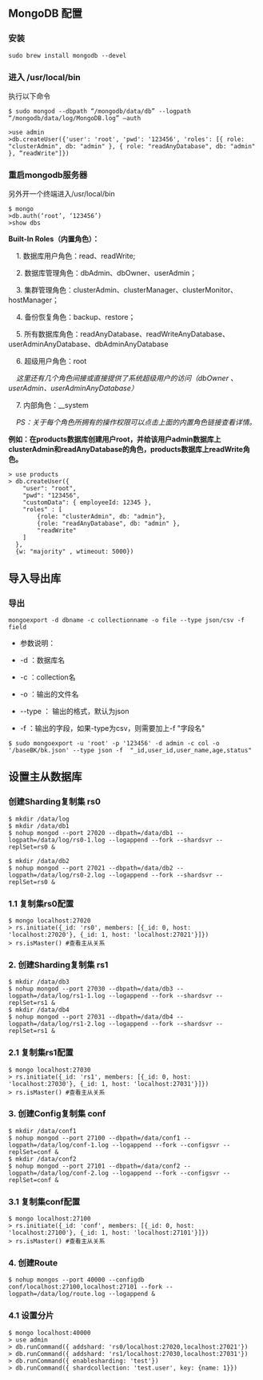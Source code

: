 ## MongoDB 配置

### 安装
`sudo brew install mongodb --devel`

### 进入 /usr/local/bin
执行以下命令
```
$ sudo mongod --dbpath “/mongodb/data/db” --logpath “/mongodb/data/log/MongoDB.log” —auth

>use admin
>db.createUser({'user': 'root', 'pwd': '123456', 'roles': [{ role: "clusterAdmin", db: "admin" }, { role: "readAnyDatabase", db: "admin" }, “readWrite"]})
```
### 重启mongodb服务器
另外开一个终端进入/usr/local/bin
```
$ mongo
>db.auth(‘root’, ‘123456’)
>show dbs
```


**Built-In Roles（内置角色）：**

    1. 数据库用户角色：read、readWrite;
    
    2. 数据库管理角色：dbAdmin、dbOwner、userAdmin；
    
    3. 集群管理角色：clusterAdmin、clusterManager、clusterMonitor、hostManager；
    
    4. 备份恢复角色：backup、restore；
    
    5. 所有数据库角色：readAnyDatabase、readWriteAnyDatabase、userAdminAnyDatabase、dbAdminAnyDatabase
    
    6. 超级用户角色：root  
    
    *这里还有几个角色间接或直接提供了系统超级用户的访问（dbOwner 、userAdmin、userAdminAnyDatabase）*
    
    7. 内部角色：__system
    
    *PS：关于每个角色所拥有的操作权限可以点击上面的内置角色链接查看详情。*
    
  
**例如：在products数据库创建用户root，并给该用户admin数据库上clusterAdmin和readAnyDatabase的角色，products数据库上readWrite角色。**
```
> use products
> db.createUser({ 
    "user": "root",
    "pwd": "123456",
    "customData": { employeeId: 12345 },
    "roles" : [
        {role: "clusterAdmin", db: "admin"},
        {role: "readAnyDatabase", db: "admin" },
        "readWrite"
    ]
  },
  {w: "majority" , wtimeout: 5000})
```

## 导入导出库

### 导出
```
mongoexport -d dbname -c collectionname -o file --type json/csv -f field
```
* 参数说明：
    
 * -d ：数据库名

 * -c ：collection名

 * -o ：输出的文件名

 * --type ： 输出的格式，默认为json

 * -f ：输出的字段，如果-type为csv，则需要加上-f "字段名"
     
```
$ sudo mongoexport -u 'root' -p '123456' -d admin -c col -o '/baseBK/bk.json' --type json -f  "_id,user_id,user_name,age,status"
```

## 设置主从数据库

### 创建Sharding复制集 rs0
```
$ mkdir /data/log
$ mkdir /data/db1
$ nohup mongod --port 27020 --dbpath=/data/db1 --logpath=/data/log/rs0-1.log --logappend --fork --shardsvr --replSet=rs0 &

$ mkdir /data/db2
$ nohup mongod --port 27021 --dbpath=/data/db2 --logpath=/data/log/rs0-2.log --logappend --fork --shardsvr --replSet=rs0 &
```

### 1.1 复制集rs0配置
```
$ mongo localhost:27020
> rs.initiate({_id: 'rs0', members: [{_id: 0, host: 'localhost:27020'}, {_id: 1, host: 'localhost:27021'}]})
> rs.isMaster() #查看主从关系
```
### 2. 创建Sharding复制集 rs1
```
$ mkdir /data/db3
$ nohup mongod --port 27030 --dbpath=/data/db3 --logpath=/data/log/rs1-1.log --logappend --fork --shardsvr --replSet=rs1 &
$ mkdir /data/db4
$ nohup mongod --port 27031 --dbpath=/data/db4 --logpath=/data/log/rs1-2.log --logappend --fork --shardsvr --replSet=rs1 &
```

### 2.1 复制集rs1配置
```
$ mongo localhost:27030
> rs.initiate({_id: 'rs1', members: [{_id: 0, host: 'localhost:27030'}, {_id: 1, host: 'localhost:27031'}]})
> rs.isMaster() #查看主从关系
```

### 3. 创建Config复制集 conf
```
$ mkdir /data/conf1
$ nohup mongod --port 27100 --dbpath=/data/conf1 --logpath=/data/log/conf-1.log --logappend --fork --configsvr --replSet=conf &
$ mkdir /data/conf2
$ nohup mongod --port 27101 --dbpath=/data/conf2 --logpath=/data/log/conf-2.log --logappend --fork --configsvr --replSet=conf &
```

### 3.1 复制集conf配置
```
$ mongo localhost:27100
> rs.initiate({_id: 'conf', members: [{_id: 0, host: 'localhost:27100'}, {_id: 1, host: 'localhost:27101'}]})
> rs.isMaster() #查看主从关系
```

### 4. 创建Route
```
$ nohup mongos --port 40000 --configdb conf/localhost:27100,localhost:27101 --fork --logpath=/data/log/route.log --logappend & 
```

### 4.1 设置分片
```
$ mongo localhost:40000
> use admin
> db.runCommand({ addshard: 'rs0/localhost:27020,localhost:27021'})
> db.runCommand({ addshard: 'rs1/localhost:27030,localhost:27031'})
> db.runCommand({ enablesharding: 'test'})
> db.runCommand({ shardcollection: 'test.user', key: {name: 1}})
```
